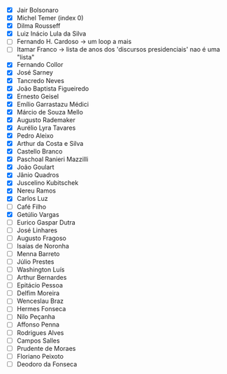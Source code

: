 - [x] Jair Bolsonaro
- [x] Michel Temer (index 0)
- [x] Dilma Rousseff 
- [x] Luiz Inácio Lula da Silva
- [ ] Fernando H. Cardoso -> um loop a mais
- [ ] Itamar Franco -> lista de anos dos 'discursos presidenciais' nao é uma "lista"
- [x] Fernando Collor
- [x] José Sarney
- [x] Tancredo Neves
- [x] João Baptista Figueiredo
- [x] Ernesto Geisel
- [x] Emílio Garrastazu Médici
- [x] Márcio de Souza Mello
- [x] Augusto Rademaker
- [x] Aurélio Lyra Tavares
- [x] Pedro Aleixo
- [x] Arthur da Costa e Silva
- [x] Castello Branco
- [x] Paschoal Ranieri Mazzilli
- [x] João Goulart
- [x] Jânio Quadros
- [x] Juscelino Kubitschek
- [x] Nereu Ramos
- [x] Carlos Luz
- [ ] Café Filho
- [x] Getúlio Vargas
- [ ] Eurico Gaspar Dutra
- [ ] José Linhares
- [ ] Augusto Fragoso
- [ ] Isaías de Noronha
- [ ] Menna Barreto
- [ ] Júlio Prestes
- [ ] Washington Luís
- [ ] Arthur Bernardes
- [ ] Epitácio Pessoa
- [ ] Delfim Moreira
- [ ] Wenceslau Braz
- [ ] Hermes Fonseca
- [ ] Nilo Peçanha
- [ ] Affonso Penna
- [ ] Rodrigues Alves
- [ ] Campos Salles
- [ ] Prudente de Moraes
- [ ] Floriano Peixoto
- [ ] Deodoro da Fonseca